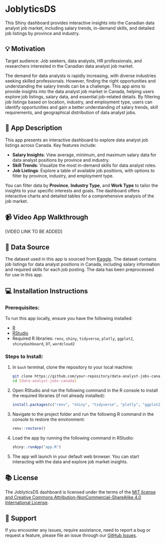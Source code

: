 # JoblyticsDS

This Shiny dashboard provides interactive insights into the Canadian data analyst job market, including salary trends, in-demand skills, and detailed job listings by province and industry.

## 💡 Motivation
Target audience: Job seekers, data analysts, HR professionals, and researchers interested in the Canadian data analyst job market.

The demand for data analysts is rapidly increasing, with diverse industries seeking skilled professionals. However, finding the right opportunities and understanding the salary trends can be a challenge. This app aims to provide insights into the data analyst job market in Canada, helping users explore job listings, salary data, and essential job-related details. By filtering job listings based on location, industry, and employment type, users can identify opportunities and gain a better understanding of salary trends, skill requirements, and geographical distribution of data analyst jobs.

## 📖 App Description
This app presents an interactive dashboard to explore data analyst job listings across Canada. Key features include:

- **Salary Insights**: View average, minimum, and maximum salary data for data analyst positions by province and industry.
- **Skill Trends**: Visualize the most in-demand skills for data analyst roles.
- **Job Listings**: Explore a table of available job positions, with options to filter by province, industry, and employment type.
  
You can filter data by **Province**, **Industry Type**, and **Work Type** to tailor the insights to your specific interests and goals. The dashboard offers interactive charts and detailed tables for a comprehensive analysis of the job market.

## 📹 Video App Walkthrough
[VIDEO LINK TO BE ADDED]

## 🔢 Data Source

The dataset used in this app is sourced from [Kaggle](https://www.kaggle.com/datasets/amanbhattarai695/data-analyst-job-roles-in-canada). The dataset contains job listings for data analyst positions in Canada, including salary information and required skills for each job posting. The data has been preprocessed for use in this app.

## 💻 Installation Instructions

### Prerequisites:
To run this app locally, ensure you have the following installed:
- [R](https://cran.r-project.org/)
- [RStudio](https://rstudio.com/products/rstudio/download/)
- Required R libraries: `renv`, `shiny`, `tidyverse`, `plotly`, `ggplot2`, `shinydashboard`, `DT`, `wordcloud2`

### Steps to Install:

1. In `bash` terminal, clone the repository to your local machine:
   ```bash
   git clone https://github.com/your-repository/data-analyst-jobs-canada.git
   cd [data-analyst-jobs-canada]
   ```

2. Open RStudio and run the following command in the R console to install the required libraries (if not already installed):
    ```R
    install.packages(c("renv", "shiny", "tidyverse", "plotly", "ggplot2", "shinydashboard", "DT", "wordcloud2"))
    ```

3. Navigate to the project folder and run the following R command in the console to restore the environment:
    ```R
    renv::restore()
    ```

4. Load the app by running the following command in RStudio:
    ```R
    shiny::runApp("app.R")
    ```

5. The app will launch in your default web browser. You can start interacting with the data and explore job market insights.

## 📚 License

The JoblyticsDS dashboard is licensed under the terms of the [MIT license and Creative Commons Attribution-NonCommercial-ShareAlike 4.0 International License](./LICENSE.md).

## 🤜 Support

If you encounter any issues, require assistance, need to report a bug or request a feature, please file an issue through our [GitHub Issues]().